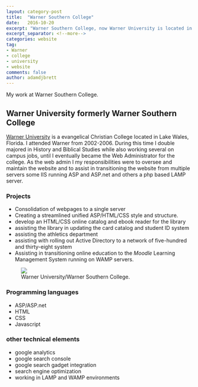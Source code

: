 ```yaml
---
layout: category-post
title:  "Warner Southern College"
date:   2016-10-20
excerpt: "Warner Southern College, now Warner University is located in beautiful Lake Wales, Florida in the heart of central Florida."
excerpt_separator: <!--more-->
categories: website
tag:
- Warner
- college
- university
- website
comments: false
author: adamdjbrett
---
```

My work at Warner Southern College.
<!--more-->

## Warner University formerly Warner Southern College
[Warner University](http://warner.edu/) is a evangelical Christian College located in Lake Wales, Florida. I attended Warner from 2002-2006. During this time I double majored in History and Biblical Studies while also working several on campus jobs, until I eventually became the Web Administrator for the college.
As the web admin I my responsibilities were to oversee and maintain the website and to assist in transitioning the website from multiple servers some IIS running ASP and ASP.net and others a php based LAMP server.

### Projects
* Consolidation of webpages to a single server
* Creating a streamlined unified ASP/HTML/CSS style and structure.
* develop an HTML/CSS online catalog and ebook reader for the library
* assisting the library in updating the card catalog and student ID system
* assisting the athletics department
* assisting with rolling out Active Directory to a network of five-hundred and thirty-eight system
* Assisting in transitioning online education to the _Moodle_ Learning Management System running on WAMP servers.


<figure>
	<a href="/assets/img/Warner-Southern-College-Central-Floridas-Christian-College.jpg"><img src="/assets/img/Warner-Southern-College-Central-Floridas-Christian-College-761x440.jpg"></a>
	<figcaption>Warner University/Warner Southern College.</figcaption>
</figure>

### Programming languages
* ASP/ASP.net
* HTML
* CSS
* Javascript


### other technical elements
* google analytics
* google search console
* google search gadget integration
* search engine optimization
* working in LAMP and WAMP environments
